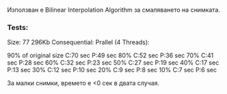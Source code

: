 Използван е Bilinear Interpolation Algorithm за смаляването на снимката.

### Tests:

Size: 77 296Kb
Consequential:
Prallel (4 Threads):

90% of original size
	C:70 sec
	P:49 sec
80%
	C:52 sec
	P:36 sec
70%
	C:41 sec
	P:28 sec
60%
	C:32 sec
	P:23 sec
50%
	C:27 sec
	P:19 sec
40%
	C:17 sec
	P:13 sec
30%
	C:12 sec
	P:10 sec
20%
	C:9 sec
	P:8 sec
10%
	C:7 sec
	P:6 sec

За малки снимки, времето е <0 сек в двата случая.